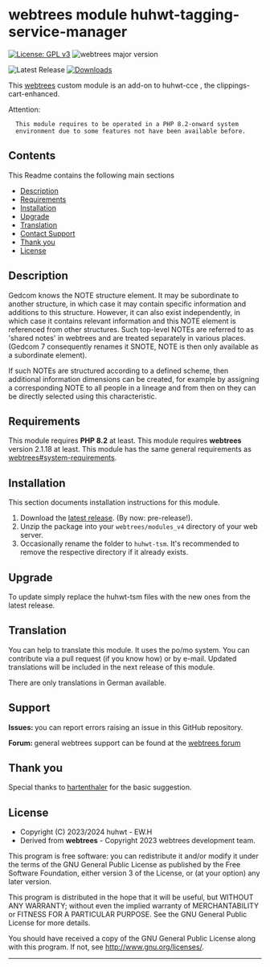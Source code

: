 
# webtrees module huhwt-tagging-service-manager

[![License: GPL v3](https://img.shields.io/badge/License-GPL%20v3-blue.svg)](http://www.gnu.org/licenses/gpl-3.0)
![webtrees major version](https://img.shields.io/badge/webtrees-v2.1.x-green)

![Latest Release](https://img.shields.io/github/v/release/huhwt/huhwt-tsm)
[![Downloads](https://img.shields.io/github/downloads/huhwt/huhwt-tsm/total)]()

This [webtrees](https://www.webtrees.net/) custom module is an add-on to huhwt-cce , the 
clippings-cart-enhanced. 

Attention:
~~~
  This module requires to be operated in a PHP 8.2-onward system 
  environment due to some features not have been available before.
~~~

## Contents
This Readme contains the following main sections

* [Description](#description)
* [Requirements](#requirements)
* [Installation](#installation)
* [Upgrade](#upgrade)
* [Translation](#translation)
* [Contact Support](#support)
* [Thank you](#thanks)
* [License](#license)

<a name="description"></a>
## Description

Gedcom knows the NOTE structure element. It may be subordinate to another structure, in which case it may contain specific information and additions to this structure. However, it can also exist independently, in which case it contains relevant information and this NOTE element is referenced from other structures. Such top-level NOTEs are referred to as 'shared notes' in webtrees and are treated separately in various places. (Gedcom 7 consequently renames it SNOTE, NOTE is then only available as a subordinate element).

If such NOTEs are structured according to a defined scheme, then additional information dimensions can be created, for example by assigning a corresponding NOTE to all people in a lineage and from then on they can be directly selected using this characteristic.

<a name="requirements"></a>
## Requirements

This module requires **PHP 8.2** at least.
This module requires **webtrees** version 2.1.18 at least.
This module has the same general requirements as [webtrees#system-requirements](https://github.com/fisharebest/webtrees#system-requirements).

<a name="installation"></a>
## Installation

This section documents installation instructions for this module.

1. Download the [latest release](https://github.com/huhwt/huhwt-tsm/releases/latest). (By now: pre-release!).
3. Unzip the package into your `webtrees/modules_v4` directory of your web server.
4. Occasionally rename the folder to `huhwt-tsm`. It's recommended to remove the respective directory if it already exists.

<a name="upgrade"></a>
## Upgrade

To update simply replace the huhwt-tsm files with the new ones from the latest release.

<a name="translation"></a>
## Translation

You can help to translate this module.
It uses the po/mo system.
You can contribute via a pull request (if you know how) or by e-mail.
Updated translations will be included in the next release of this module.

There are only translations in German available.

<a name="support"></a>
## Support

<span style="font-weight: bold;">Issues: </span>you can report errors raising an issue
in this GitHub repository.

<span style="font-weight: bold;">Forum: </span>general webtrees support can be found 
at the [webtrees forum](http://www.webtrees.net/)

<a name="thanks"></a>
## Thank you

Special thanks to [hartenthaler](https://github.com/hartenthaler/) for the basic suggestion.

<a name="license"></a>
## License

* Copyright (C) 2023/2024 huhwt - EW.H
* Derived from **webtrees** - Copyright 2023 webtrees development team.

This program is free software: you can redistribute it and/or modify
it under the terms of the GNU General Public License as published by
the Free Software Foundation, either version 3 of the License, or
(at your option) any later version.

This program is distributed in the hope that it will be useful,
but WITHOUT ANY WARRANTY; without even the implied warranty of
MERCHANTABILITY or FITNESS FOR A PARTICULAR PURPOSE. See the
GNU General Public License for more details.

You should have received a copy of the GNU General Public License
along with this program. If not, see <http://www.gnu.org/licenses/>.

* * *
